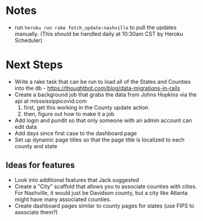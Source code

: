 # Notes
* run `heroku run rake fetch_update:nashville` to pull the updates manually. (This should be handled daily at 10:30am CST by Heroku Scheduler)

# Next Steps
* Write a rake task that can be run to load all of the States and Counties into the db - https://thoughtbot.com/blog/data-migrations-in-rails
* Create a background job that grabs the data from Johns Hopkins via the api at misssissippicovid.com
  1. first, get this working in the County update action
  2. then, figure out how to make it a job
* Add login and pundit so that only someone with an admin account can edit data
* Add days since first case to the dashboard page
* Set up dynamic page titles so that the page title is localized to each county and state

## Ideas for features
* Look into additional features that Jack suggested
* Create a "City" scaffold that allows you to associate counties with cities. For Nashville, it would just be Davidson county, but a city like Atlanta might have many associated counties.
* Create dashboard pages similar to county pages for states (use FIPS to associate them?)
